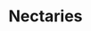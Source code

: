---
title: Nectaries
layout: definition
brief: Glands on plants that secrete nectar.
see_also: 
  - title: Honey
    file: honey 
---